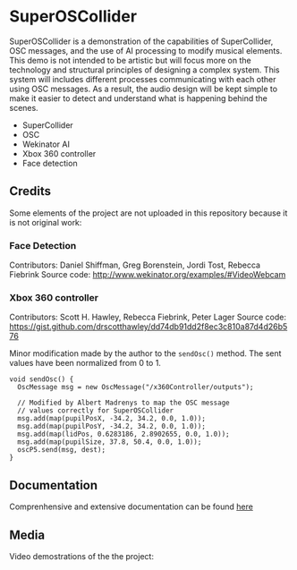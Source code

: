# SuperOSCollider
SuperOSCollider is a demonstration of the capabilities of SuperCollider, OSC messages, and the use
of AI processing to modify musical elements. This demo is not intended to be artistic but will focus
more on the technology and structural principles of designing a complex system. This system will
includes different processes communicating with each other using OSC messages. As a result, the
audio design will be kept simple to make it easier to detect and understand what is happening behind
the scenes.

* SuperCollider
* OSC
* Wekinator AI
* Xbox 360 controller
* Face detection

## Credits

Some elements of the project are not uploaded in this repository because it is not original work:

### Face Detection
Contributors: Daniel Shiffman, Greg Borenstein, Jordi Tost, Rebecca Fiebrink
Source code: http://www.wekinator.org/examples/#VideoWebcam

### Xbox 360 controller
Contributors: Scott H. Hawley, Rebecca Fiebrink, Peter Lager 
Source code: https://gist.github.com/drscotthawley/dd74db91dd2f8ec3c810a87d4d26b576

Minor modification made by the author to the `sendOsc()` method. The sent values have been normalized from 0 to 1.
```
void sendOsc() {
  OscMessage msg = new OscMessage("/x360Controller/outputs");
  
  // Modified by Albert Madrenys to map the OSC message
  // values correctly for SuperOSCollider
  msg.add(map(pupilPosX, -34.2, 34.2, 0.0, 1.0)); 
  msg.add(map(pupilPosY, -34.2, 34.2, 0.0, 1.0));
  msg.add(map(lidPos, 0.6283186, 2.8902655, 0.0, 1.0));
  msg.add(map(pupilSize, 37.8, 50.4, 0.0, 1.0));
  oscP5.send(msg, dest);
}
```

## Documentation

Comprenhensive and extensive documentation can be found [here](../docs/Interactive_Systems_Portfolio-Albert_Madrenys_Planas.pdf)

## Media

Video demostrations of the the project:

